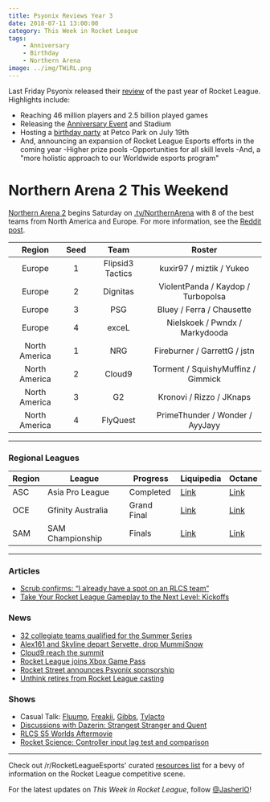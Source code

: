 ```yaml
---
title: Psyonix Reviews Year 3
date: 2018-07-11 13:00:00
category: This Week in Rocket League
tags:
    - Anniversary
    - Birthday
    - Northern Arena
image: ../img/TWiRL.png
---
```


Last Friday Psyonix released their [review](https://www.rocketleague.com/news/rocket-league-third-birthday/) of the past year of Rocket League. Highlights include:

- Reaching 46 million players and 2.5 billion played games
- Releasing the [Anniversary Event](https://www.rocketleague.com/news/rocket-league-anniversary-event-july-9/) and Stadium
- Hosting a [birthday party](https://www.rocketleague.com/news/rocket-league-third-birthday-party/) at Petco Park on July 19th
- And, announcing an expansion of Rocket League Esports efforts in the coming year
    -Higher prize pools
    -Opportunities for all skill levels
    -And, a "more holistic approach to our Worldwide esports program"

# Northern Arena 2 This Weekend

[Northern Arena 2](https://www.rocketleagueesports.com/news/northern-arena-takes-over-canada-this-weekend-/) begins Saturday on [.tv/NorthernArena](https://twitch.tv/NorthernArena) with 8 of the best teams from North America and Europe. For more information, see the [Reddit post](https://www.reddit.com/r/RocketLeagueEsports/comments/8xs1s8/northern_arena_rocket_league_invitational_2_50000/).

|    Region     | Seed |       Team       |               Roster               |
| :-----------: | :--: | :--------------: | :--------------------------------: |
|    Europe     |  1   | Flipsid3 Tactics |      kuxir97 / miztik / Yukeo      |
|    Europe     |  2   |     Dignitas     | ViolentPanda / Kaydop / Turbopolsa |
|    Europe     |  3   |       PSG        |     Bluey / Ferra / Chausette      |
|    Europe     |  4   |      exceL       |   Nielskoek / Pwndx / Markydooda   |
| North America |  1   |       NRG        |    Fireburner / GarrettG / jstn    |
| North America |  2   |      Cloud9      | Torment / SquishyMuffinz / Gimmick |
| North America |  3   |        G2        |      Kronovi / Rizzo / JKnaps      |
| North America |  4   |     FlyQuest     |  PrimeThunder / Wonder / AyyJayy   |

---

### Regional Leagues

| Region | League            | Progress    | Liquipedia                                                                          | Octane                                                                    |
| ------ | ----------------- | ----------- | ----------------------------------------------------------------------------------- | ------------------------------------------------------------------------- |
| ASC    | Asia Pro League   | Completed   | [Link](https://liquipedia.net/rocketleague/1NE_eSports/Asia_Pro_League/Season_2)    | [Link](https://octane.gg/event/asia-pro-league-season-two)                |
| OCE    | Gfinity Australia | Grand Final | [Link](https://liquipedia.net/rocketleague/Gfinity/Australia/Elite_Series/Season_1) | [Link](https://octane.gg/event/gfinity-australia-elite-series-season-one) |
| SAM    | SAM Championship  | Finals      | [Link](https://liquipedia.net/rocketleague/SAM_Championship/Season_1/League_Play)   | [Link](https://octane.gg/event/sam-championship-season-one)               |

---

### Articles

- [Scrub confirms: “I already have a spot on an RLCS team”](https://rocketeers.gg/interview-scrub-killa-rocket-league-player-rlcs-team-season-6/)
- [Take Your Rocket League Gameplay to the Next Level: Kickoffs](http://team-dignitas.net/articles/blogs/rocket-league/12642/take-your-rocket-league-gameplay-to-the-next-level-kickoffs)

### News

- [32 collegiate teams qualified for the Summer Series](https://smash.gg/tournament/cca-summer-series-2018/events/qualifier-2/brackets/267973)
- [Alex161 and Skyline depart Servette, drop MummiSnow](https://twitter.com/xAlex161/status/1017032138535985152)
- [Cloud9 reach the summit](https://www.reddit.com/r/RocketLeagueEsports/comments/8x3tyk/rival_esports_the_climb_day_4_the_apex/)
- [Rocket League joins Xbox Game Pass](https://twitter.com/RocketLeague/status/1016764421887033344)
- [Rocket Street announces Psyonix sponsorship](https://twitter.com/RocketStreet/status/1015722718107521027)
- [Unthink retires from Rocket League casting](https://twitter.com/UnthinkTV/status/1015369903413526528)

### Shows

- Casual Talk: [Fluump](https://www.youtube.com/watch?v=8NNSpqLsU9k), [Freakii](https://youtu.be/M8lVDxN2M5Y), [Gibbs](https://www.youtube.com/watch?v=-PTORpIt8j4), [Tylacto](https://www.youtube.com/watch?v=rsO1NRPXCqM)
- [Discussions with Dazerin: Strangest Stranger and Quent](https://www.youtube.com/watch?v=3wa1nUYr1NQ)
- [RLCS S5 Worlds Aftermovie](https://www.youtube.com/watch?v=6sPv-NdQKOQ)
- [Rocket Science: Controller input lag test and comparison](https://www.youtube.com/watch?v=Cv-OOn7iYio)

---

Check out /r/RocketLeagueEsports' curated [resources list](https://www.reddit.com/r/RocketLeagueEsports/wiki/links) for a bevy of information on the Rocket League competitive scene.

For the latest updates on _This Week in Rocket League_, follow [@JasherIO](https://twitter.com/JasherIO)!
